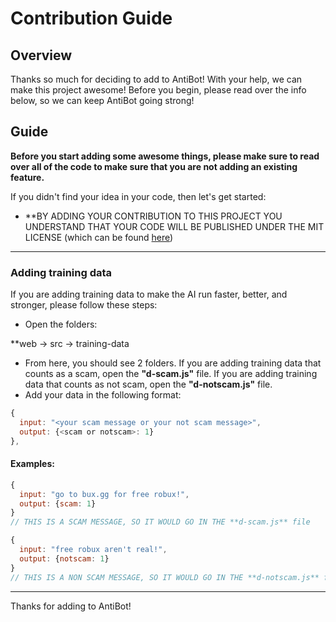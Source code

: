 # Contribution Guide

## Overview

Thanks so much for deciding to add to AntiBot! With your help, we can make this project awesome! Before you begin, please read over the info below, so we can keep AntiBot going strong!

## Guide

**Before you start adding some awesome things, please make sure to read over all of the code to make sure that you are not adding an existing feature.**

If you didn't find your idea in your code, then let's get started:

- **BY ADDING YOUR CONTRIBUTION TO THIS PROJECT YOU UNDERSTAND THAT YOUR CODE WILL BE PUBLISHED UNDER THE MIT LICENSE (which can be found [here](https://github.com/codehouseRBLX/AntiBot/blob/main/LICENSE))

---

### Adding training data

If you are adding training data to make the AI run faster, better, and stronger, please follow these steps:

- Open the folders:

**web -> src -> training-data

- From here, you should see 2 folders. If you are adding training data that counts as a scam, open the **"d-scam.js"** file. If you are adding training data that counts as not scam, open the **"d-notscam.js"** file.
- Add your data in the following format:

```javascript
{
  input: "<your scam message or your not scam message>",
  output: {<scam or notscam>: 1}
},
```
#### Examples:
```javascript
{
  input: "go to bux.gg for free robux!",
  output: {scam: 1}
}
// THIS IS A SCAM MESSAGE, SO IT WOULD GO IN THE **d-scam.js** file
```

```javascript
{
  input: "free robux aren't real!",
  output: {notscam: 1}
}
// THIS IS A NON SCAM MESSAGE, SO IT WOULD GO IN THE **d-notscam.js** file
```
---

Thanks for adding to AntiBot!
